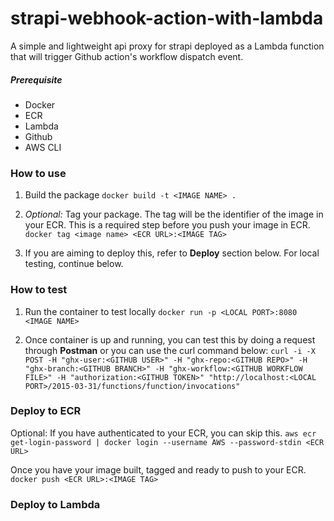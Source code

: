 # strapi-webhook-action-with-lambda
A simple and lightweight api proxy for strapi deployed as a Lambda function that will trigger Github action's workflow dispatch event.

##### Prerequisite
- Docker
- ECR
- Lambda
- Github
- AWS CLI

### How to use
1. Build the package
`docker build -t <IMAGE NAME> .`

2. *Optional:* Tag your package.  The tag will be the identifier of the image in your ECR.  This is a required step before you push your image in ECR.
`docker tag <image name> <ECR URL>:<IMAGE TAG>`

3.  If you are aiming to deploy this, refer to **Deploy** section below.  For local testing, continue below.


### How to test
1. Run the container to test locally
`docker run -p <LOCAL PORT>:8080 <IMAGE NAME>`

2. Once container is up and running, you can test this by doing a request through **Postman** or you can use the curl command below:
`curl -i -X POST -H "ghx-user:<GITHUB USER>" -H "ghx-repo:<GITHUB REPO>" -H "ghx-branch:<GITHUB BRANCH>" -H "ghx-workflow:<GITHUB WORKFLOW FILE>" -H "authorization:<GITHUB TOKEN>" "http://localhost:<LOCAL PORT>/2015-03-31/functions/function/invocations"`
    

### Deploy to ECR
Optional: If you have authenticated to your ECR, you can skip this.
`aws ecr get-login-password | docker login --username AWS --password-stdin <ECR URL>`

Once you have your image built, tagged and ready to push to your ECR.
`docker push <ECR URL>:<IMAGE TAG>`

### Deploy to Lambda

